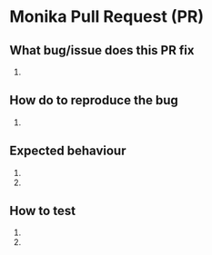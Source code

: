 # Monika Pull Request (PR)

## What bug/issue does this PR fix

1.

## How do to reproduce the bug

1.

## Expected behaviour

1.
2.

## How to test

1.
2.
